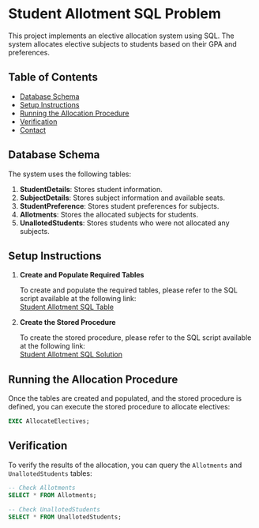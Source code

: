 # Student Allotment SQL Problem

This project implements an elective allocation system using SQL. The system allocates elective subjects to students based on their GPA and preferences.

## Table of Contents

- [Database Schema](#database-schema)
- [Setup Instructions](#setup-instructions)
- [Running the Allocation Procedure](#running-the-allocation-procedure)
- [Verification](#verification)
- [Contact](#contact)

## Database Schema

The system uses the following tables:

1. **StudentDetails**: Stores student information.
2. **SubjectDetails**: Stores subject information and available seats.
3. **StudentPreference**: Stores student preferences for subjects.
4. **Allotments**: Stores the allocated subjects for students.
5. **UnallotedStudents**: Stores students who were not allocated any subjects.

## Setup Instructions

1. **Create and Populate Required Tables**

   To create and populate the required tables, please refer to the SQL script available at the following link:  
   [Student Allotment SQL Table](https://github.com/Rakshitgupta9/Celebal-Internship/blob/main/Student%20Allotment%20SQL%20Problem/Student%20Allotment%20SQL%20Table.sql)

2. **Create the Stored Procedure**

   To create the stored procedure, please refer to the SQL script available at the following link:  
   [Student Allotment SQL Solution](https://github.com/Rakshitgupta9/Celebal-Internship/blob/main/Student%20Allotment%20SQL%20Problem/Student%20Allotment%20SQL%20Solution.sql)

## Running the Allocation Procedure

Once the tables are created and populated, and the stored procedure is defined, you can execute the stored procedure to allocate electives:

```sql
EXEC AllocateElectives;
```

## Verification

To verify the results of the allocation, you can query the `Allotments` and `UnallotedStudents` tables:

```sql
-- Check Allotments
SELECT * FROM Allotments;

-- Check UnallotedStudents
SELECT * FROM UnallotedStudents;
```


